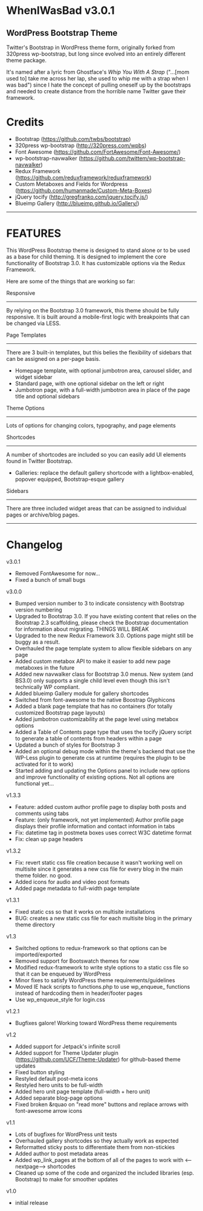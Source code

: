 WhenIWasBad v3.0.1
==================
WordPress Bootstrap Theme
-------------------------------
Twitter's Bootstrap in WordPress theme form, originally forked from 320press wp-bootstrap, but long since evolved into an entirely different theme package. 

It's named after a lyric from Ghostface's _Whip You With A Strap_ ("...[mom used to] take me across her lap, she used to whip me with a strap when I was bad") since I hate the concept of pulling oneself up by the bootstraps and needed to create distance from the horrible name Twitter gave their framework.

Credits
=======

* Bootstrap (https://github.com/twbs/bootstrap)
* 320press wp-bootstrap (http://320press.com/wpbs)
* Font Awesome (https://github.com/FortAwesome/Font-Awesome/)
* wp-bootstrap-navwalker (https://github.com/twittem/wp-bootstrap-navwalker) 
* Redux Framework (https://github.com/reduxframework/reduxframework)
* Custom Metaboxes and Fields for Wordpress (https://github.com/humanmade/Custom-Meta-Boxes)
* jQuery tocify (http://gregfranko.com/jquery.tocify.js/)
* Blueimp Gallery (http://blueimp.github.io/Gallery/)

---

FEATURES
========

This WordPress Bootstrap theme is designed to stand alone or to be used as a base for child theming. It is designed to implement the core functionality of Bootstrap 3.0. It has customizable options via the Redux Framework.

Here are some of the things that are working so far:

Responsive
__________

By relying on the Bootstrap 3.0 framework, this theme should be fully responsive. It is built around a mobile-first logic with breakpoints that can be changed via LESS.

Page Templates
______________

There are 3 built-in templates, but this belies the flexibility of sidebars that can be assigned on a per-page basis.

* Homepage template, with optional jumbotron area, carousel slider, and widget sidebar
* Standard page, with one optional sidebar on the left or right
* Jumbotron page, with a full-width jumbotron area in place of the page title and optional sidebars

Theme Options
___________________

Lots of options for changing colors, typography, and page elements

Shortcodes
__________

A number of shortcodes are included so you can easily add UI elements found in Twitter Bootstrap.

* Galleries: replace the default gallery shortcode with a lightbox-enabled, popover equipped, Bootstrap-esque gallery

Sidebars
________

There are three included widget areas that can be assigned to individual pages or archive/blog pages.

---

Changelog
=========

v3.0.1

* Removed FontAwesome for now...
* Fixed a bunch of small bugs

v3.0.0

* Bumped version number to 3 to indicate consistency with Bootstrap version numbering
* Upgraded to Bootstrap 3.0. If you have existing content that relies on the Bootstrap 2.3 scaffolding, please check the Bootstrap documentation for information about migrating. THINGS WILL BREAK
* Upgraded to the new Redux Framework 3.0. Options page might still be buggy as a result.
* Overhauled the page template system to allow flexible sidebars on any page
* Added custom metabox API to make it easier to add new page metaboxes in the future
* Added new navwalker class for Bootstrap 3.0 menus. New system (and BS3.0) only supports a single child level even though this isn't technically WP compliant.
* Added blueimp Gallery module for gallery shortcodes
* Switched from font-awesome to the native Boostrap Glyphicons
* Added a blank page template that has no containers (for totally customized Bootstrap page layouts)
* Added jumbotron customizability at the page level using metabox options
* Added a Table of Contents page type that uses the tocify jQuery script to generate a table of contents from headers within a page
* Updated a bunch of styles for Bootstrap 3
* Added an optional debug mode within the theme's backend that use the WP-Less plugin to generate css at runtime (requires the plugin to be activated for it to work)
* Started adding and updating the Options panel to include new options and improve functionality of existing options. Not all options are functional yet...

v1.3.3

* Feature: added custom author profile page to display both posts and comments using tabs
* Feature: (only framework, not yet implemented) Author profile page displays their profile information and contact information in tabs
* Fix: datetime tag in postmeta boxes uses correct W3C datetime format
* Fix: clean up page headers

v1.3.2

* Fix: revert static css file creation because it wasn't working well on multisite since it generates a new css file for every blog in the main theme folder. no good.
* Added icons for audio and video post formats
* Added page metadata to full-width page template


v1.3.1

* Fixed static css so that it works on multisite installations
* BUG: creates a new static css file for each multisite blog in the primary theme directory

v1.3

* Switched options to redux-framework so that options can be imported/exported
* Removed support for Bootswatch themes for now
* Modified redux-framework to write style options to a static css file so that it can be enqueued by WordPress
* Minor fixes to satisfy WordPress theme requirements/guidelines
* Moved IE hack scripts to functions.php to use wp_enqueue_ functions instead of hardcoding them in header/footer pages
* Use wp_enqueue_style for login.css


v1.2.1

* Bugfixes galore! Working toward WordPress theme requirements


v1.2

* Added support for Jetpack's infinite scroll
* Added support for Theme Updater plugin (https://github.com/UCF/Theme-Updater) for github-based theme updates
* Fixed button styling
* Restyled default post-meta icons
* Restyled hero units to be full-width
* Added hero unit page template (full-width + hero unit)
* Added separate blog-page options
* Fixed broken &rquao on "read more" buttons and replace arrows with font-awesome arrow icons


v1.1

* Lots of bugfixes for WordPress unit tests
* Overhauled gallery shortcodes so they actually work as expected
* Reformatted sticky posts to differentiate them from non-stickies
* Added author to post metadata areas
* Added wp_link_pages at the bottom of all of the pages to work with <--nextpage--> shortcodes
* Cleaned up some of the code and organized the included libraries (esp. Bootstrap) to make for smoother updates


v1.0

* initial release


